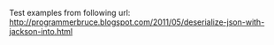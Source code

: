 Test examples from following url:
http://programmerbruce.blogspot.com/2011/05/deserialize-json-with-jackson-into.html
